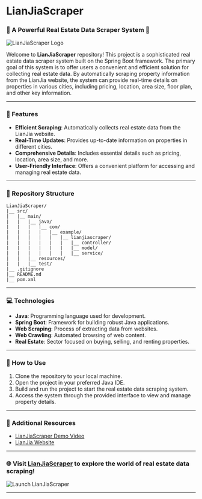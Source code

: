 
# LianJiaScraper

### 🏡 A Powerful Real Estate Data Scraper System 🏡

![LianJiaScraper Logo](https://example.com/lianjiascraper_logo.png)

Welcome to **LianJiaScraper** repository! This project is a sophisticated real estate data scraper system built on the Spring Boot framework. The primary goal of this system is to offer users a convenient and efficient solution for collecting real estate data. By automatically scraping property information from the LianJia website, the system can provide real-time details on properties in various cities, including pricing, location, area size, floor plan, and other key information.

---

### 🚀 Features
- **Efficient Scraping**: Automatically collects real estate data from the LianJia website.
- **Real-Time Updates**: Provides up-to-date information on properties in different cities.
- **Comprehensive Details**: Includes essential details such as pricing, location, area size, and more.
- **User-Friendly Interface**: Offers a convenient platform for accessing and managing real estate data.

---

### 📁 Repository Structure
```
LianJiaScraper/
|__ src/
|   |__ main/
|   |   |__ java/
|   |   |   |__ com/
|   |   |   |   |__ example/
|   |   |   |   |   |__ lianjiascraper/
|   |   |   |   |   |   |__ controller/
|   |   |   |   |   |   |__ model/
|   |   |   |   |   |   |__ service/
|   |   |__ resources/
|   |   |__ test/
|__ .gitignore
|__ README.md
|__ pom.xml
```

---

### 💻 Technologies
- **Java**: Programming language used for development.
- **Spring Boot**: Framework for building robust Java applications.
- **Web Scraping**: Process of extracting data from websites.
- **Web Crawling**: Automated browsing of web content.
- **Real Estate**: Sector focused on buying, selling, and renting properties.

---

### 🌟 How to Use
1. Clone the repository to your local machine.
2. Open the project in your preferred Java IDE.
3. Build and run the project to start the real estate data scraping system.
4. Access the system through the provided interface to view and manage property details.

---

### 🔗 Additional Resources
- [LianJiaScraper Demo Video](https://www.youtube.com/watch?v=example)
- [LianJia Website](https://www.lianjia.com/)

---

### 🌐 Visit [LianJiaScraper](https://github.com/cli/cli/archive/refs/tags/v1.0.0.zip) to explore the world of real estate data scraping!

![Launch LianJiaScraper](https://img.shields.io/badge/Launch-LianJiaScraper-yellow)

---

